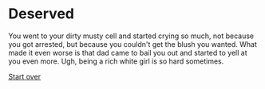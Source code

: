 # Deserved

You went to your dirty musty cell and started crying so much, not because you got arrested, but because you couldn't get the blush you wanted.  What made it even worse is that dad came to bail you out and started to yell at you even more.  Ugh, being a rich white girl is so hard sometimes.

[Start over](../woke-up/woke-up.md)

